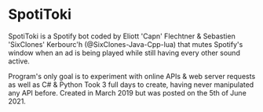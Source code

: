 # SpotiToki
SpotiToki is a Spotify bot coded by Eliott 'Capn' Flechtner & Sebastien 'SixClones' Kerbourc'h (@SixClones-Java-Cpp-lua) that mutes Spotify's window when an ad is being played while still having every other sound active.

Program's only goal is to experiment with online APIs & web server requests as well as C# & Python
Took 3 full days to create, having never manipulated any API before.
Created in March 2019 but was posted on the 5th of June 2021.
